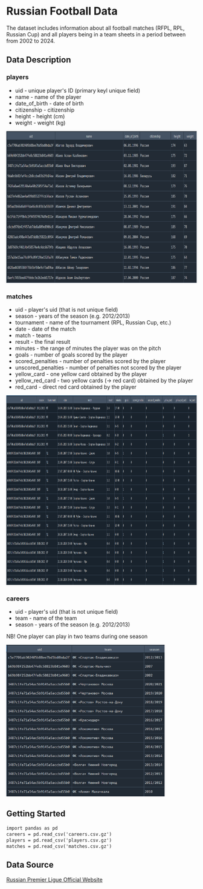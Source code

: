# Russian Football Data

The dataset includes information about all football matches (RFPL, RPL, Russian Cup) and all players being in a team sheets in a period between from 2002 to 2024.

## Data Description

### players
- uid - unique player's ID (primary keyl unique field)
- name - name of the player
- date_of_birth - date of birth
- citizenship - citizenship
- height - height (cm)
- weight - weight (kg)

<img src="https://github.com/g2r4i6e8/russian_football_data/blob/main/docs/players.png" height="400" />

### matches
- uid - player's uid (that is not unique field)
- season - years of the season (e.g. 2012/2013)
- tournament - name of the tournament (RPL, Russian Cup, etc.)
- date - date of the match
- match - teams
- result - the final result
- minutes - the range of minutes the player was on the pitch
- goals - number of goals scored by the player
- scored_penalties - number of penalties scored by the player
- unscored_penalties - number of penalties not scored by the player
- yellow_card - one yellow card obtained by the player
- yellow_red_card - two yellow cards (-> red card) obtained by the player
- red_card - direct red card obtained by the player

<img src="https://github.com/g2r4i6e8/russian_football_data/blob/main/docs/matches.png" height="500" />

### careers
- uid - player's uid (that is not unique field)
- team - name of the team
- season - years of the season (e.g. 2012/2013)

NB! One player can play in two teams during one season

<img src="https://github.com/g2r4i6e8/russian_football_data/blob/main/docs/careers.png" height="400" />

## Getting Started
 
```
import pandas as pd
careers = pd.read_csv('careers.csv.gz')
players = pd.read_csv('players.csv.gz')
matches = pd.read_csv('matches.csv.gz')
```


## Data Source
[Russian Premier Ligue Official Website](https://premierliga.ru/)
